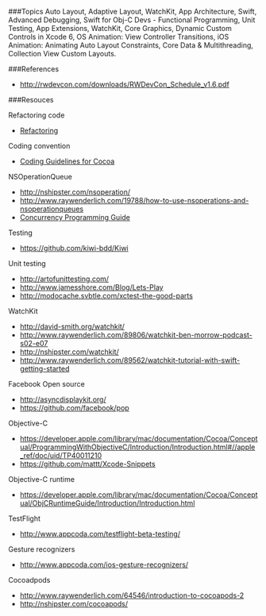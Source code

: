 ###Topics
Auto Layout, Adaptive Layout, WatchKit, App Architecture, Swift, Advanced Debugging, Swift for Obj-C Devs - Functional Programming, Unit Testing,  App Extensions, WatchKit, Core Graphics, Dynamic Custom Controls in Xcode 6, OS Animation:
View Controller Transitions, iOS Animation: Animating Auto Layout Constraints, Core Data & Multithreading, Collection View
Custom Layouts.

###References
* http://rwdevcon.com/downloads/RWDevCon_Schedule_v1.6.pdf

###Resouces

Refactoring code
* [Refactoring](http://sourcemaking.com/refactoring/)

Coding convention
* [Coding Guidelines for Cocoa](https://developer.apple.com/library/mac/documentation/Cocoa/Conceptual/CodingGuidelines/CodingGuidelines.html#//apple_ref/doc/uid/10000146-SW1)

NSOperationQueue
* http://nshipster.com/nsoperation/
* http://www.raywenderlich.com/19788/how-to-use-nsoperations-and-nsoperationqueues
* [Concurrency Programming Guide](https://developer.apple.com/library/mac/documentation/General/Conceptual/ConcurrencyProgrammingGuide/Introduction/Introduction.html#//apple_ref/doc/uid/TP40008091)

Testing
* https://github.com/kiwi-bdd/Kiwi

Unit testing
* http://artofunittesting.com/
* http://www.jamesshore.com/Blog/Lets-Play
* http://modocache.svbtle.com/xctest-the-good-parts

WatchKit
* http://david-smith.org/watchkit/
* http://www.raywenderlich.com/89806/watchkit-ben-morrow-podcast-s02-e07
* http://nshipster.com/watchkit/
* http://www.raywenderlich.com/89562/watchkit-tutorial-with-swift-getting-started

Facebook Open source
* http://asyncdisplaykit.org/
* https://github.com/facebook/pop

Objective-C
* https://developer.apple.com/library/mac/documentation/Cocoa/Conceptual/ProgrammingWithObjectiveC/Introduction/Introduction.html#//apple_ref/doc/uid/TP40011210
* https://github.com/mattt/Xcode-Snippets

Objective-C runtime
* https://developer.apple.com/library/mac/documentation/Cocoa/Conceptual/ObjCRuntimeGuide/Introduction/Introduction.html

TestFlight
* http://www.appcoda.com/testflight-beta-testing/

Gesture recognizers
* http://www.appcoda.com/ios-gesture-recognizers/

Cocoadpods
* http://www.raywenderlich.com/64546/introduction-to-cocoapods-2
* http://nshipster.com/cocoapods/
 
